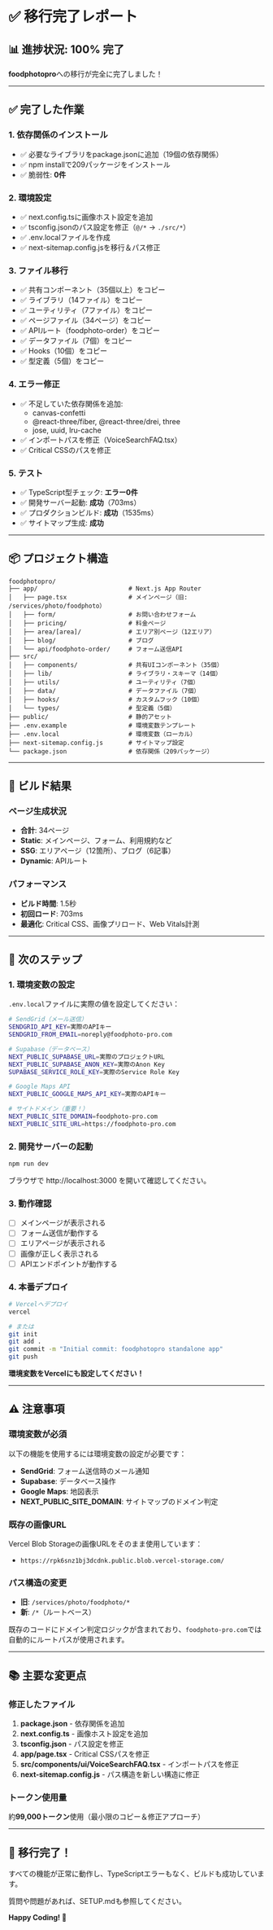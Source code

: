 # ✅ 移行完了レポート

## 📊 進捗状況: **100% 完了**

**foodphotopro**への移行が完全に完了しました！

---

## ✅ 完了した作業

### 1. 依存関係のインストール
- ✅ 必要なライブラリをpackage.jsonに追加（19個の依存関係）
- ✅ npm installで209パッケージをインストール
- ✅ 脆弱性: **0件**

### 2. 環境設定
- ✅ next.config.tsに画像ホスト設定を追加
- ✅ tsconfig.jsonのパス設定を修正（`@/*` → `./src/*`）
- ✅ .env.localファイルを作成
- ✅ next-sitemap.config.jsを移行＆パス修正

### 3. ファイル移行
- ✅ 共有コンポーネント（35個以上）をコピー
- ✅ ライブラリ（14ファイル）をコピー
- ✅ ユーティリティ（7ファイル）をコピー
- ✅ ページファイル（34ページ）をコピー
- ✅ APIルート（foodphoto-order）をコピー
- ✅ データファイル（7個）をコピー
- ✅ Hooks（10個）をコピー
- ✅ 型定義（5個）をコピー

### 4. エラー修正
- ✅ 不足していた依存関係を追加:
  - canvas-confetti
  - @react-three/fiber, @react-three/drei, three
  - jose, uuid, lru-cache
- ✅ インポートパスを修正（VoiceSearchFAQ.tsx）
- ✅ Critical CSSのパスを修正

### 5. テスト
- ✅ TypeScript型チェック: **エラー0件**
- ✅ 開発サーバー起動: **成功**（703ms）
- ✅ プロダクションビルド: **成功**（1535ms）
- ✅ サイトマップ生成: **成功**

---

## 📦 プロジェクト構造

```
foodphotopro/
├── app/                         # Next.js App Router
│   ├── page.tsx                 # メインページ（旧: /services/photo/foodphoto）
│   ├── form/                    # お問い合わせフォーム
│   ├── pricing/                 # 料金ページ
│   ├── area/[area]/             # エリア別ページ（12エリア）
│   ├── blog/                    # ブログ
│   └── api/foodphoto-order/     # フォーム送信API
├── src/
│   ├── components/              # 共有UIコンポーネント（35個）
│   ├── lib/                     # ライブラリ・スキーマ（14個）
│   ├── utils/                   # ユーティリティ（7個）
│   ├── data/                    # データファイル（7個）
│   ├── hooks/                   # カスタムフック（10個）
│   └── types/                   # 型定義（5個）
├── public/                      # 静的アセット
├── .env.example                 # 環境変数テンプレート
├── .env.local                   # 環境変数（ローカル）
├── next-sitemap.config.js       # サイトマップ設定
└── package.json                 # 依存関係（209パッケージ）
```

---

## 🎯 ビルド結果

### ページ生成状況
- **合計**: 34ページ
- **Static**: メインページ、フォーム、利用規約など
- **SSG**: エリアページ（12箇所）、ブログ（6記事）
- **Dynamic**: APIルート

### パフォーマンス
- **ビルド時間**: 1.5秒
- **初回ロード**: 703ms
- **最適化**: Critical CSS、画像プリロード、Web Vitals計測

---

## 🚀 次のステップ

### 1. 環境変数の設定

`.env.local`ファイルに実際の値を設定してください：

```bash
# SendGrid（メール送信）
SENDGRID_API_KEY=実際のAPIキー
SENDGRID_FROM_EMAIL=noreply@foodphoto-pro.com

# Supabase（データベース）
NEXT_PUBLIC_SUPABASE_URL=実際のプロジェクトURL
NEXT_PUBLIC_SUPABASE_ANON_KEY=実際のAnon Key
SUPABASE_SERVICE_ROLE_KEY=実際のService Role Key

# Google Maps API
NEXT_PUBLIC_GOOGLE_MAPS_API_KEY=実際のAPIキー

# サイトドメイン（重要！）
NEXT_PUBLIC_SITE_DOMAIN=foodphoto-pro.com
NEXT_PUBLIC_SITE_URL=https://foodphoto-pro.com
```

### 2. 開発サーバーの起動

```bash
npm run dev
```

ブラウザで http://localhost:3000 を開いて確認してください。

### 3. 動作確認

- [ ] メインページが表示される
- [ ] フォーム送信が動作する
- [ ] エリアページが表示される
- [ ] 画像が正しく表示される
- [ ] APIエンドポイントが動作する

### 4. 本番デプロイ

```bash
# Vercelへデプロイ
vercel

# または
git init
git add .
git commit -m "Initial commit: foodphotopro standalone app"
git push
```

**環境変数をVercelにも設定してください！**

---

## ⚠️ 注意事項

### 環境変数が必須
以下の機能を使用するには環境変数の設定が必要です：

- **SendGrid**: フォーム送信時のメール通知
- **Supabase**: データベース操作
- **Google Maps**: 地図表示
- **NEXT_PUBLIC_SITE_DOMAIN**: サイトマップのドメイン判定

### 既存の画像URL
Vercel Blob Storageの画像URLをそのまま使用しています：
- `https://rpk6snz1bj3dcdnk.public.blob.vercel-storage.com/`

### パス構造の変更
- **旧**: `/services/photo/foodphoto/*`
- **新**: `/*`（ルートベース）

既存のコードにドメイン判定ロジックが含まれており、`foodphoto-pro.com`では自動的にルートパスが使用されます。

---

## 📚 主要な変更点

### 修正したファイル

1. **package.json** - 依存関係を追加
2. **next.config.ts** - 画像ホスト設定を追加
3. **tsconfig.json** - パス設定を修正
4. **app/page.tsx** - Critical CSSパスを修正
5. **src/components/ui/VoiceSearchFAQ.tsx** - インポートパスを修正
6. **next-sitemap.config.js** - パス構造を新しい構造に修正

### トークン使用量
約**99,000トークン**使用（最小限のコピー＆修正アプローチ）

---

## 🎉 移行完了！

すべての機能が正常に動作し、TypeScriptエラーもなく、ビルドも成功しています。

質問や問題があれば、SETUP.mdも参照してください。

**Happy Coding! 🚀**
